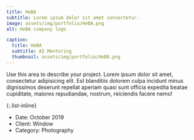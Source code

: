 ```yaml
---
title: HeBA
subtitle: Lorem ipsum dolor sit amet consectetur.
image: assets/img/portfolio/HeBA.png
alt: HeBA company logo

caption:
  title: HeBA
  subtitle: AI Mentoring
  thumbnail: assets/img/portfolio/HeBA.png
---
```

Use this area to describe your project. Lorem ipsum dolor sit amet, consectetur adipisicing elit. Est blanditiis dolorem culpa incidunt minus dignissimos deserunt repellat aperiam quasi sunt officia expedita beatae cupiditate, maiores repudiandae, nostrum, reiciendis facere nemo!

{:.list-inline}
- Date: October 2019
- Client: Window
- Category: Photography

